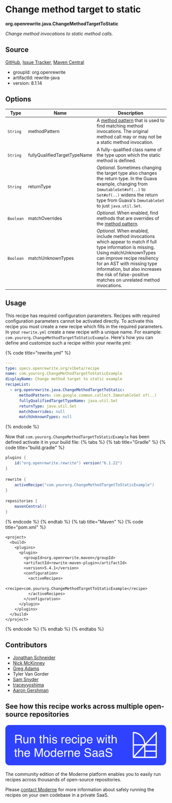 # Change method target to static

**org.openrewrite.java.ChangeMethodTargetToStatic**

_Change method invocations to static method calls._

## Source

[GitHub](https://github.com/openrewrite/rewrite/blob/main/rewrite-java/src/main/java/org/openrewrite/java/ChangeMethodTargetToStatic.java), [Issue Tracker](https://github.com/openrewrite/rewrite/issues), [Maven Central](https://central.sonatype.com/artifact/org.openrewrite/rewrite-java/8.1.14/jar)

* groupId: org.openrewrite
* artifactId: rewrite-java
* version: 8.1.14

## Options

| Type | Name | Description |
| -- | -- | -- |
| `String` | methodPattern | A [method pattern](/reference/method-patterns.md) that is used to find matching method invocations. The original method call may or may not be a static method invocation. |
| `String` | fullyQualifiedTargetTypeName | A fully-qualified class name of the type upon which the static method is defined. |
| `String` | returnType | *Optional*. Sometimes changing the target type also changes the return type. In the Guava example, changing from `ImmutableSet#of(..)` to `Set#of(..)` widens the return type from Guava's `ImmutableSet` to just `java.util.Set`. |
| `Boolean` | matchOverrides | *Optional*. When enabled, find methods that are overrides of the [method pattern](/reference/method-patterns.md). |
| `Boolean` | matchUnknownTypes | *Optional*. When enabled, include method invocations which appear to match if full type information is missing. Using matchUnknownTypes can improve recipe resiliency for an AST with missing type information, but also increases the risk of false-positive matches on unrelated method invocations. |


## Usage

This recipe has required configuration parameters. Recipes with required configuration parameters cannot be activated directly. To activate this recipe you must create a new recipe which fills in the required parameters. In your `rewrite.yml` create a new recipe with a unique name. For example: `com.yourorg.ChangeMethodTargetToStaticExample`.
Here's how you can define and customize such a recipe within your rewrite.yml:

{% code title="rewrite.yml" %}
```yaml
---
type: specs.openrewrite.org/v1beta/recipe
name: com.yourorg.ChangeMethodTargetToStaticExample
displayName: Change method target to static example
recipeList:
  - org.openrewrite.java.ChangeMethodTargetToStatic:
      methodPattern: com.google.common.collect.ImmutableSet of(..)
      fullyQualifiedTargetTypeName: java.util.Set
      returnType: java.util.Set
      matchOverrides: null
      matchUnknownTypes: null
```
{% endcode %}

Now that `com.yourorg.ChangeMethodTargetToStaticExample` has been defined activate it in your build file:
{% tabs %}
{% tab title="Gradle" %}
{% code title="build.gradle" %}
```groovy
plugins {
    id("org.openrewrite.rewrite") version("6.1.22")
}

rewrite {
    activeRecipe("com.yourorg.ChangeMethodTargetToStaticExample")
}

repositories {
    mavenCentral()
}
```
{% endcode %}
{% endtab %}
{% tab title="Maven" %}
{% code title="pom.xml" %}
```markup
<project>
  <build>
    <plugins>
      <plugin>
        <groupId>org.openrewrite.maven</groupId>
        <artifactId>rewrite-maven-plugin</artifactId>
        <version>5.4.1</version>
        <configuration>
          <activeRecipes>
            <recipe>com.yourorg.ChangeMethodTargetToStaticExample</recipe>
          </activeRecipes>
        </configuration>
      </plugin>
    </plugins>
  </build>
</project>
```
{% endcode %}
{% endtab %}
{% endtabs %}

## Contributors
* [Jonathan Schneider](mailto:jkschneider@gmail.com)
* [Nick McKinney](mailto:mckinneynicholas@gmail.com)
* [Greg Adams](mailto:greg@moderne.io)
* Tyler Van Gorder
* [Sam Snyder](mailto:sam@moderne.io)
* [traceyyoshima](mailto:tracey.yoshima@gmail.com)
* [Aaron Gershman](mailto:aegershman@gmail.com)


## See how this recipe works across multiple open-source repositories

[![Moderne Link Image](/.gitbook/assets/ModerneRecipeButton.png)](https://app.moderne.io/recipes/org.openrewrite.java.ChangeMethodTargetToStatic)

The community edition of the Moderne platform enables you to easily run recipes across thousands of open-source repositories.

Please [contact Moderne](https://moderne.io/product) for more information about safely running the recipes on your own codebase in a private SaaS.
